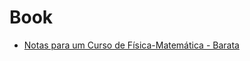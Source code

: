 # **Book**
* [Notas para um Curso de Física-Matemática - Barata](http://denebola.if.usp.br/~jbarata/Notas_de_aula/capitulos.html)
